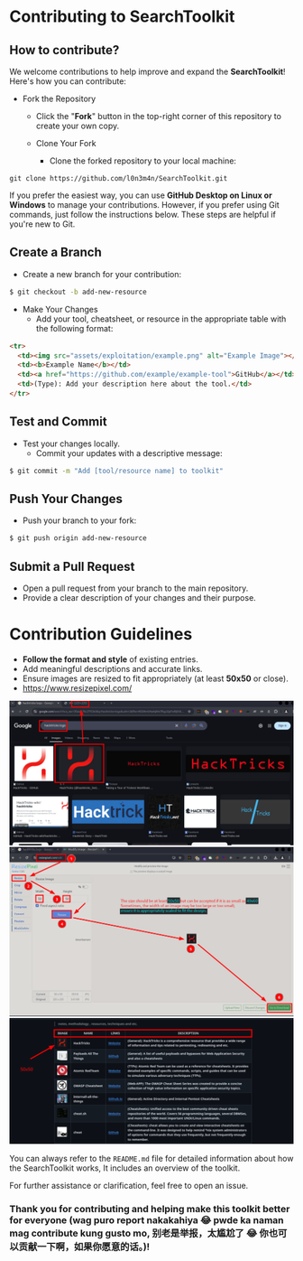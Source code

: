 
# Contributing to SearchToolkit
## How to contribute?
We welcome contributions to help improve and expand the **SearchToolkit**! Here's how you can contribute:

- Fork the Repository
    - Click the "**Fork**" button in the top-right corner of this repository to create your own copy.

    - Clone Your Fork
        - Clone the forked repository to your local machine:
```
git clone https://github.com/l0n3m4n/SearchToolkit.git
```
If you prefer the easiest way, you can use **GitHub Desktop on Linux or Windows** to manage your contributions. However, if you prefer using Git commands, just follow the instructions below. These steps are helpful if you're new to Git.  

## Create a Branch

- Create a new branch for your contribution:
```bash
$ git checkout -b add-new-resource  
```
- Make Your Changes
    - Add your tool, cheatsheet, or resource in the appropriate table with the following format:

```html
<tr> 
  <td><img src="assets/exploitation/example.png" alt="Example Image"></td> 
  <td><b>Example Name</b></td> 
  <td><a href="https://github.com/example/example-tool">GitHub</a></td> 
  <td>(Type): Add your description here about the tool.</td> 
</tr>
``` 

## Test and Commit

- Test your changes locally.
    - Commit your updates with a descriptive message:
```bash
$ git commit -m "Add [tool/resource name] to toolkit"  
```
## Push Your Changes
- Push your branch to your fork:
```bash
$ git push origin add-new-resource  
```
## Submit a Pull Request
- Open a pull request from your branch to the main repository.
- Provide a clear description of your changes and their purpose.

# Contribution Guidelines

- **Follow the format and style** of existing entries.
- Add meaningful descriptions and accurate links.
- Ensure images are resized to fit appropriately (at least **50x50** or close).
- https://www.resizepixel.com/

![contribution-image3](/assets/contribution-image3.png)
![resizepixel](/assets/contribution-image1.png)
![contribution-image2](/assets/contribution-image2.png)

You can always refer to the `README.md` file for detailed information about how the SearchToolkit works, It includes an overview of the toolkit.

For further assistance or clarification, feel free to open an issue.

### Thank you for contributing and helping make this toolkit better for everyone (wag puro report nakakahiya 😂 pwde ka naman mag contribute kung gusto mo, 别老是举报，太尴尬了 😂 你也可以贡献一下啊，如果你愿意的话。)!
